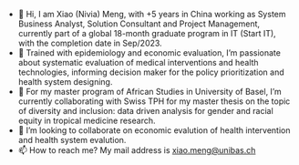 - 👋 Hi, I am Xiao (Nivia) Meng, with +5 years in China working as System Business Analyst, Solution Consultant and Project Management, currently part of a global 18-month graduate program in IT (Start IT), with the completion date in Sep/2023. 
- 👀 Trained with epidemiology and economic evaluation, I’m passionate about systematic evaluation of medical interventions and health technologies, informing decision maker for the policy prioritization and health system designing. 
- 🌱 For my master program of African Studies in University of Basel, I’m currently collaborating with Swiss TPH for my master thesis on the topic of diversity and inclusion: data driven analysis for gender and racial equity in tropical medicine research.
- 💞️ I’m looking to collaborate on economic evalution of health intervention and health system evalution. 
- 📫 How to reach me? My mail address is xiao.meng@unibas.ch 
<!---
Xiao-Nivia-M/Xiao-Nivia-M is a ✨ special ✨ repository because its `README.md` (this file) appears on your GitHub profile.
You can click the Preview link to take a look at your changes.
--->
